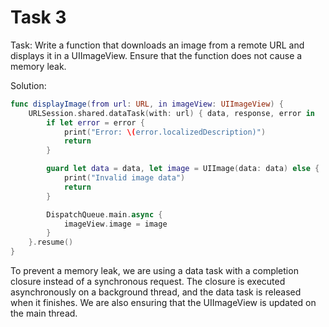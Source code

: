 # Task 3

Task: Write a function that downloads an image from a remote URL and displays it
in a UIImageView. Ensure that the function does not cause a memory leak.

Solution:

```swift
func displayImage(from url: URL, in imageView: UIImageView) {
    URLSession.shared.dataTask(with: url) { data, response, error in
        if let error = error {
            print("Error: \(error.localizedDescription)")
            return
        }

        guard let data = data, let image = UIImage(data: data) else {
            print("Invalid image data")
            return
        }

        DispatchQueue.main.async {
            imageView.image = image
        }
    }.resume()
}
```

To prevent a memory leak, we are using a data task with a completion closure
instead of a synchronous request. The closure is executed asynchronously on a
background thread, and the data task is released when it finishes. We are also
ensuring that the UIImageView is updated on the main thread.
